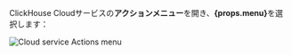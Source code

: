 <p>ClickHouse Cloudサービスの<b>アクションメニュー</b>を開き、<b>{props.menu}</b>を選択します：</p>

![Cloud service Actions menu](@site/docs/ja/_snippets/images/cloud-service-actions-menu.png)
